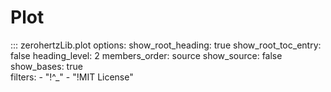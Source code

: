 # Plot

::: zerohertzLib.plot
    options:
        show_root_heading: true
        show_root_toc_entry: false
        heading_level: 2
        members_order: source
        show_source: false
        show_bases: true  
        filters:
          - "!^_"
          - "!MIT License"
